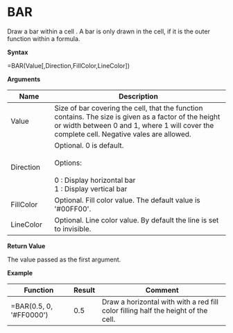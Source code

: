 # BAR

Draw a bar within a cell . A bar is only drawn in the cell, if it is the
outer function within a formula.

**Syntax**

=BAR(Value\[,Direction,FillColor,LineColor\])

**Arguments**

<table>
<colgroup>
<col style="width: 20%" />
<col style="width: 80%" />
</colgroup>
<thead>
<tr class="header">
<th>Name</th>
<th>Description</th>
</tr>
</thead>
<tbody>
<tr class="odd">
<td>Value</td>
<td>Size of bar covering the cell, that the function contains. The size is given as a factor of the height or width between 0 and 1, where 1 will cover the complete cell. Negative vales are allowed.</td>
</tr>
<tr class="even">
<td>Direction</td>
<td><div class="line-block">Optional. 0 is default.<br />
<br />
Options:<br />
<br />
0 : Display horizontal bar<br />
1 : Display vertical bar</div></td>
</tr>
<tr class="odd">
<td>FillColor</td>
<td>Optional. Fill color value. The default value is '#00FF00'.</td>
</tr>
<tr class="even">
<td>LineColor</td>
<td>Optional. Line color value. By default the line is set to invisible.</td>
</tr>
</tbody>
</table>

**Return Value**

The value passed as the first argument.

**Example**

| Function                 | Result | Comment                                                                           |
|--------------------------|--------|-----------------------------------------------------------------------------------|
| =BAR(0.5, 0, '\#FF0000') | 0.5    | Draw a horizontal with with a red fill color filling half the height of the cell. |
